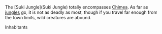 The [Suki Jungle](Suki Jungle) totally encompasses [Chimea](Chimea). As far as [jungles](Jungles) go, it is not as deadly as most, though if you travel far enough from the town limits, wild creatures are abound.

Inhabitants
